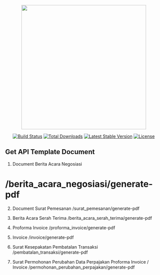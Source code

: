 <p align="center"><a href="https://laravel.com" target="_blank"><img src="https://raw.githubusercontent.com/laravel/art/master/logo-lockup/5%20SVG/2%20CMYK/1%20Full%20Color/laravel-logolockup-cmyk-red.svg" width="400"></a></p>

<p align="center">
<a href="https://travis-ci.org/laravel/framework"><img src="https://travis-ci.org/laravel/framework.svg" alt="Build Status"></a>
<a href="https://packagist.org/packages/laravel/framework"><img src="https://img.shields.io/packagist/dt/laravel/framework" alt="Total Downloads"></a>
<a href="https://packagist.org/packages/laravel/framework"><img src="https://img.shields.io/packagist/v/laravel/framework" alt="Latest Stable Version"></a>
<a href="https://packagist.org/packages/laravel/framework"><img src="https://img.shields.io/packagist/l/laravel/framework" alt="License"></a>
</p>

## Get API Template Document

1. Document Berita Acara Negosiasi
# /berita_acara_negosiasi/generate-pdf

2. Document Surat Pemesanan
/surat_pemesanan/generate-pdf

3. Berita Acara Serah Terima
/berita_acara_serah_terima/generate-pdf

4. Proforma Invoice
/proforma_invoice/generate-pdf

5. Invoice
/invoice/generate-pdf

6. Surat Kesepakatan Pembatalan Transaksi
/pembatalan_transaksi/generate-pdf

7. Surat Permohonan Perubahan Data Perpajakan Proforma Invoice / Invoice
/permohonan_perubahan_perpajakan/generate-pdf